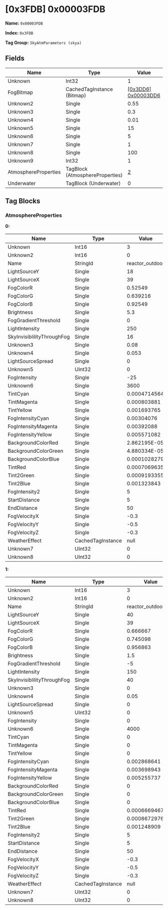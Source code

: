 # [0x3FDB] 0x00003FDB

**Name:** ```0x00003FDB```

**Index:** ```0x3FDB```

**Tag Group:** ```SkyAtmParameters (skya)```

## Fields

Name	| Type	| Value
---	|---	|---	|
Unknown	|Int32	|1
FogBitmap	|CachedTagInstance (Bitmap)	|[[0x3DD6] 0x00003DD6](../Bitmap/3DD6.md)
Unknown2	|Single	|0.55
Unknown3	|Single	|0.3
Unknown4	|Single	|0.01
Unknown5	|Single	|15
Unknown6	|Single	|5
Unknown7	|Single	|1
Unknown8	|Single	|100
Unknown9	|Int32	|1
AtmosphereProperties	|TagBlock (AtmosphereProperties)	|[2](#atmosphereproperties)
Underwater	|TagBlock (Underwater)	|0


## Tag Blocks

### AtmosphereProperties

**0:**

Name	| Type	| Value
---	|---	|---	|
Unknown	|Int16	|3
Unknown2	|Int16	|0
Name	|StringId	|reactor_outdoor
LightSourceY	|Single	|18
LightSourceX	|Single	|39
FogColorR	|Single	|0.52549
FogColorG	|Single	|0.639216
FogColorB	|Single	|0.92549
Brightness	|Single	|5.3
FogGradientThreshold	|Single	|0
LightIntensity	|Single	|250
SkyInvisiblilityThroughFog	|Single	|16
Unknown3	|Single	|0.08
Unknown4	|Single	|0.053
LightSourceSpread	|Single	|0
Unknown5	|UInt32	|0
FogIntensity	|Single	|-25
Unknown6	|Single	|3600
TintCyan	|Single	|0.0004714564
TintMagenta	|Single	|0.000803881
TintYellow	|Single	|0.001693765
FogIntensityCyan	|Single	|0.00304076
FogIntensityMagenta	|Single	|0.00392088
FogIntensityYellow	|Single	|0.005571082
BackgroundColorRed	|Single	|2.862195E-05
BackgroundColorGreen	|Single	|4.880334E-05
BackgroundColorBlue	|Single	|0.0001028279
TintRed	|Single	|0.0007069635
Tint2Green	|Single	|0.0009193355
Tint2Blue	|Single	|0.001323843
FogIntensity2	|Single	|5
StartDistance	|Single	|5
EndDistance	|Single	|50
FogVelocityX	|Single	|-0.3
FogVelocityY	|Single	|-0.5
FogVelocityZ	|Single	|-0.3
WeatherEffect	|CachedTagInstance	|null
Unknown7	|UInt32	|0
Unknown8	|UInt32	|0


**1:**

Name	| Type	| Value
---	|---	|---	|
Unknown	|Int16	|3
Unknown2	|Int16	|0
Name	|StringId	|reactor_outdoor_fog
LightSourceY	|Single	|40
LightSourceX	|Single	|39
FogColorR	|Single	|0.666667
FogColorG	|Single	|0.745098
FogColorB	|Single	|0.956863
Brightness	|Single	|1.5
FogGradientThreshold	|Single	|-5
LightIntensity	|Single	|150
SkyInvisiblilityThroughFog	|Single	|40
Unknown3	|Single	|0
Unknown4	|Single	|0.05
LightSourceSpread	|Single	|0
Unknown5	|UInt32	|0
FogIntensity	|Single	|0
Unknown6	|Single	|4000
TintCyan	|Single	|0
TintMagenta	|Single	|0
TintYellow	|Single	|0
FogIntensityCyan	|Single	|0.002868641
FogIntensityMagenta	|Single	|0.003698943
FogIntensityYellow	|Single	|0.005255737
BackgroundColorRed	|Single	|0
BackgroundColorGreen	|Single	|0
BackgroundColorBlue	|Single	|0
TintRed	|Single	|0.0006669467
Tint2Green	|Single	|0.0008672976
Tint2Blue	|Single	|0.001248909
FogIntensity2	|Single	|5
StartDistance	|Single	|5
EndDistance	|Single	|50
FogVelocityX	|Single	|-0.3
FogVelocityY	|Single	|-0.5
FogVelocityZ	|Single	|-0.3
WeatherEffect	|CachedTagInstance	|null
Unknown7	|UInt32	|0
Unknown8	|UInt32	|0


